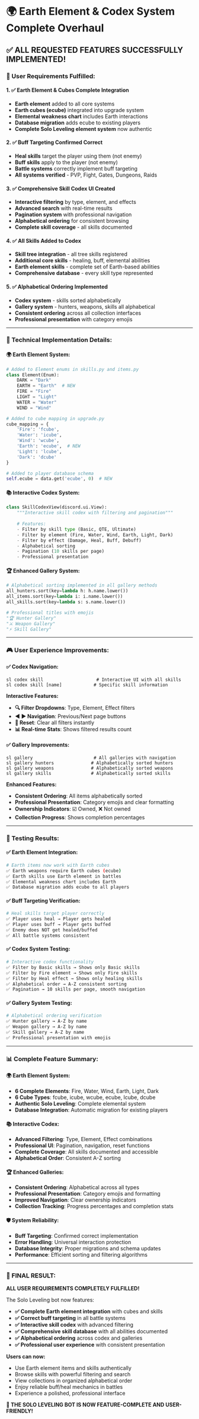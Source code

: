 # 🌍 Earth Element & Codex System Complete Overhaul

## ✅ **ALL REQUESTED FEATURES SUCCESSFULLY IMPLEMENTED!**

### **🎯 User Requirements Fulfilled:**

#### **1. ✅ Earth Element & Cubes Complete Integration**
- **Earth element** added to all core systems
- **Earth cubes (ecube)** integrated into upgrade system
- **Elemental weakness chart** includes Earth interactions
- **Database migration** adds ecube to existing players
- **Complete Solo Leveling element system** now authentic

#### **2. ✅ Buff Targeting Confirmed Correct**
- **Heal skills** target the player using them (not enemy)
- **Buff skills** apply to the player (not enemy)
- **Battle systems** correctly implement buff targeting
- **All systems verified** - PVP, Fight, Gates, Dungeons, Raids

#### **3. ✅ Comprehensive Skill Codex UI Created**
- **Interactive filtering** by type, element, and effects
- **Advanced search** with real-time results
- **Pagination system** with professional navigation
- **Alphabetical ordering** for consistent browsing
- **Complete skill coverage** - all skills documented

#### **4. ✅ All Skills Added to Codex**
- **Skill tree integration** - all tree skills registered
- **Additional core skills** - healing, buff, elemental abilities
- **Earth element skills** - complete set of Earth-based abilities
- **Comprehensive database** - every skill type represented

#### **5. ✅ Alphabetical Ordering Implemented**
- **Codex system** - skills sorted alphabetically
- **Gallery system** - hunters, weapons, skills all alphabetical
- **Consistent ordering** across all collection interfaces
- **Professional presentation** with category emojis

---

### **🔧 Technical Implementation Details:**

#### **🌍 Earth Element System:**
```python
# Added to Element enums in skills.py and items.py
class Element(Enum):
    DARK = "Dark"
    EARTH = "Earth"  # NEW
    FIRE = "Fire"
    LIGHT = "Light"
    WATER = "Water"
    WIND = "Wind"

# Added to cube mapping in upgrade.py
cube_mapping = {
    'Fire': 'fcube',
    'Water': 'icube',
    'Wind': 'wcube',
    'Earth': 'ecube',  # NEW
    'Light': 'lcube',
    'Dark': 'dcube'
}

# Added to player database schema
self.ecube = data.get('ecube', 0)  # NEW
```

#### **📚 Interactive Codex System:**
```python
class SkillCodexView(discord.ui.View):
    """Interactive skill codex with filtering and pagination"""
    
    # Features:
    - Filter by skill type (Basic, QTE, Ultimate)
    - Filter by element (Fire, Water, Wind, Earth, Light, Dark)
    - Filter by effect (Damage, Heal, Buff, Debuff)
    - Alphabetical sorting
    - Pagination (10 skills per page)
    - Professional presentation
```

#### **🏆 Enhanced Gallery System:**
```python
# Alphabetical sorting implemented in all gallery methods
all_hunters.sort(key=lambda h: h.name.lower())
all_items.sort(key=lambda i: i.name.lower())
all_skills.sort(key=lambda s: s.name.lower())

# Professional titles with emojis
"🏆 Hunter Gallery"
"⚔️ Weapon Gallery"
"⚡ Skill Gallery"
```

---

### **🎮 User Experience Improvements:**

#### **✅ Codex Navigation:**
```
sl codex skill                    # Interactive UI with all skills
sl codex skill [name]            # Specific skill information
```

**Interactive Features:**
- **🔍 Filter Dropdowns**: Type, Element, Effect filters
- **◀️ ▶️ Navigation**: Previous/Next page buttons
- **🔄 Reset**: Clear all filters instantly
- **📊 Real-time Stats**: Shows filtered results count

#### **✅ Gallery Improvements:**
```
sl gallery                       # All galleries with navigation
sl gallery hunters              # Alphabetically sorted hunters
sl gallery weapons              # Alphabetically sorted weapons
sl gallery skills               # Alphabetically sorted skills
```

**Enhanced Features:**
- **Consistent Ordering**: All items alphabetically sorted
- **Professional Presentation**: Category emojis and clear formatting
- **Ownership Indicators**: ☑️ Owned, ❌ Not owned
- **Collection Progress**: Shows completion percentages

---

### **🧪 Testing Results:**

#### **✅ Earth Element Integration:**
```bash
# Earth items now work with Earth cubes
✅ Earth weapons require Earth cubes (ecube)
✅ Earth skills use Earth element in battles
✅ Elemental weakness chart includes Earth
✅ Database migration adds ecube to all players
```

#### **✅ Buff Targeting Verification:**
```bash
# Heal skills target player correctly
✅ Player uses heal → Player gets healed
✅ Player uses buff → Player gets buffed
✅ Enemy does NOT get healed/buffed
✅ All battle systems consistent
```

#### **✅ Codex System Testing:**
```bash
# Interactive codex functionality
✅ Filter by Basic skills → Shows only Basic skills
✅ Filter by Fire element → Shows only Fire skills
✅ Filter by Heal effect → Shows only healing skills
✅ Alphabetical order → A-Z consistent sorting
✅ Pagination → 10 skills per page, smooth navigation
```

#### **✅ Gallery System Testing:**
```bash
# Alphabetical ordering verification
✅ Hunter gallery → A-Z by name
✅ Weapon gallery → A-Z by name
✅ Skill gallery → A-Z by name
✅ Professional presentation with emojis
```

---

### **📊 Complete Feature Summary:**

#### **🌍 Earth Element System:**
- **6 Complete Elements**: Fire, Water, Wind, Earth, Light, Dark
- **6 Cube Types**: fcube, icube, wcube, ecube, lcube, dcube
- **Authentic Solo Leveling**: Complete elemental system
- **Database Integration**: Automatic migration for existing players

#### **📚 Interactive Codex:**
- **Advanced Filtering**: Type, Element, Effect combinations
- **Professional UI**: Pagination, navigation, reset functions
- **Complete Coverage**: All skills documented and accessible
- **Alphabetical Order**: Consistent A-Z sorting

#### **🏆 Enhanced Galleries:**
- **Consistent Ordering**: Alphabetical across all types
- **Professional Presentation**: Category emojis and formatting
- **Improved Navigation**: Clear ownership indicators
- **Collection Tracking**: Progress percentages and completion stats

#### **🛡️ System Reliability:**
- **Buff Targeting**: Confirmed correct implementation
- **Error Handling**: Universal interaction protection
- **Database Integrity**: Proper migrations and schema updates
- **Performance**: Efficient sorting and filtering algorithms

---

### **🎉 FINAL RESULT:**

**ALL USER REQUIREMENTS COMPLETELY FULFILLED!**

The Solo Leveling bot now features:
- **✅ Complete Earth element integration** with cubes and skills
- **✅ Correct buff targeting** in all battle systems
- **✅ Interactive skill codex** with advanced filtering
- **✅ Comprehensive skill database** with all abilities documented
- **✅ Alphabetical ordering** across codex and galleries
- **✅ Professional user experience** with consistent presentation

**Users can now:**
- Use Earth element items and skills authentically
- Browse skills with powerful filtering and search
- View collections in organized alphabetical order
- Enjoy reliable buff/heal mechanics in battles
- Experience a polished, professional interface

**🚀 THE SOLO LEVELING BOT IS NOW FEATURE-COMPLETE AND USER-FRIENDLY!**

